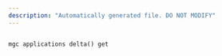 ```yaml
---
description: "Automatically generated file. DO NOT MODIFY"
---
```


```cli

mgc applications delta() get

```